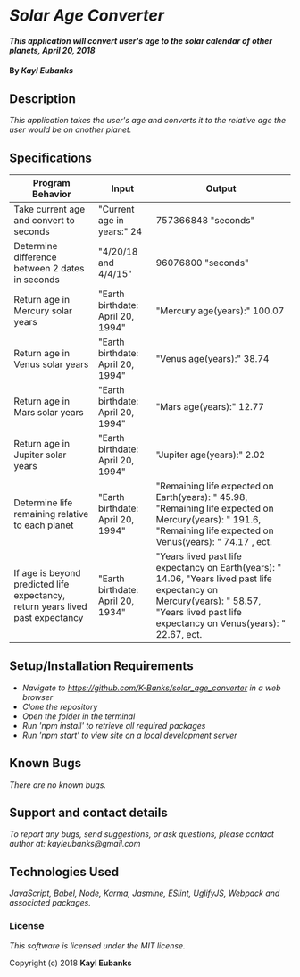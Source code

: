 # _Solar Age Converter_

#### _This application will convert user's age to the solar calendar of other planets, April 20, 2018_

#### By _**Kayl Eubanks**_

## Description

_This application takes the user's age and converts it to the relative age the user would be on another planet._

## Specifications
| Program Behavior | Input | Output |
|----------------|------|------|
| Take current age and convert to seconds | "Current age in years:" 24 | 757366848 "seconds" |
| Determine difference between 2 dates in seconds | "4/20/18 and 4/4/15" | 96076800 "seconds" |
| Return age in Mercury solar years | "Earth birthdate: April 20, 1994" | "Mercury age(years):" 100.07 |
| Return age in Venus solar years | "Earth birthdate: April 20, 1994" | "Venus age(years):" 38.74 |
| Return age in Mars solar years | "Earth birthdate: April 20, 1994" | "Mars age(years):" 12.77 |
| Return age in Jupiter solar years | "Earth birthdate: April 20, 1994" | "Jupiter age(years):" 2.02 |
| Determine life remaining relative to each planet | "Earth birthdate: April 20, 1994" | "Remaining life expected on Earth(years): " 45.98, "Remaining life expected on Mercury(years): " 191.6, "Remaining life expected on Venus(years): " 74.17 , ect. |
| If age is beyond predicted life expectancy, return years lived past expectancy | "Earth birthdate: April 20, 1934" | "Years lived past life expectancy on Earth(years): " 14.06, "Years lived past life expectancy on Mercury(years): " 58.57, "Years lived past life expectancy on Venus(years): " 22.67, ect. |

## Setup/Installation Requirements

* _Navigate to https://github.com/K-Banks/solar_age_converter in a web browser_
* _Clone the repository_
* _Open the folder in the terminal_
* _Run 'npm install' to retrieve all required packages_
* _Run 'npm start' to view site on a local development server_

## Known Bugs

_There are no known bugs._

## Support and contact details

_To report any bugs, send suggestions, or ask questions, please contact author at:_
_kayleubanks@gmail.com_

## Technologies Used

_JavaScript, Babel, Node, Karma, Jasmine, ESlint, UglifyJS, Webpack and associated packages._

### License

*This software is licensed under the MIT license.*

Copyright (c) 2018 **Kayl Eubanks**
